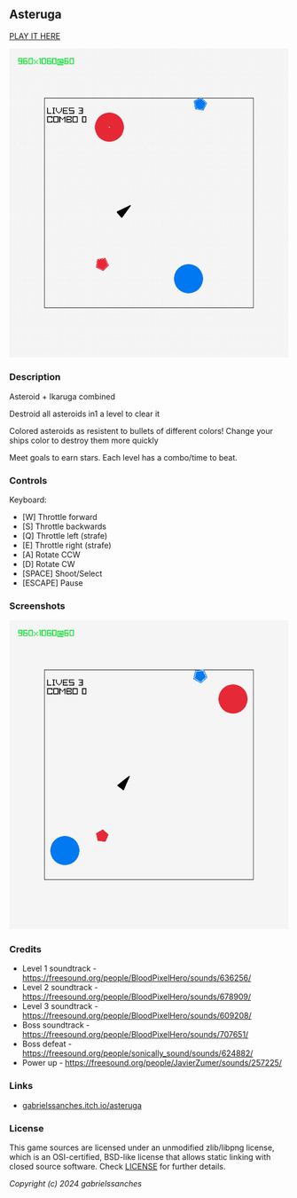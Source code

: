 ## Asteruga

[PLAY IT HERE](https://gabrielssanches.itch.io/asteruga)

![Asteruga](screenrec.gif)

### Description

Asteroid + Ikaruga combined

Destroid all asteroids in1 a level to clear it

Colored asteroids as resistent to bullets of different colors!
Change your ships color to destroy them more quickly

Meet goals to earn stars. Each level has a combo/time to beat.


### Controls

Keyboard:
 - [W] Throttle forward
 - [S] Throttle backwards 
 - [Q] Throttle left (strafe) 
 - [E] Throttle right (strafe) 
 - [A] Rotate CCW
 - [D] Rotate CW
 - [SPACE] Shoot/Select
 - [ESCAPE] Pause

### Screenshots

![Asteruga](screenshot.png)


### Credits

 - Level 1 soundtrack - https://freesound.org/people/BloodPixelHero/sounds/636256/
 - Level 2 soundtrack - https://freesound.org/people/BloodPixelHero/sounds/678909/
 - Level 3 soundtrack - https://freesound.org/people/BloodPixelHero/sounds/609208/ 
 - Boss soundtrack - https://freesound.org/people/BloodPixelHero/sounds/707651/
 - Boss defeat - https://freesound.org/people/sonically_sound/sounds/624882/
 - Power up - https://freesound.org/people/JavierZumer/sounds/257225/


### Links

 - [gabrielssanches.itch.io/asteruga](https://gabrielssanches.itch.io/asteruga)

### License

This game sources are licensed under an unmodified zlib/libpng license, which is an OSI-certified, BSD-like license that allows static linking with closed source software. Check [LICENSE](LICENSE) for further details.

*Copyright (c) 2024 gabrielssanches*
